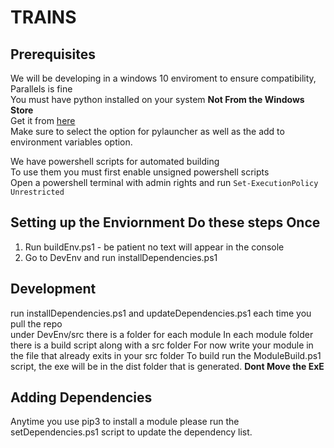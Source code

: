 # TRAINS

## Prerequisites 

We will be developing in a windows 10 enviroment to ensure compatibility, Parallels is fine  
You must have python installed on your system **Not From the Windows Store**  
Get it from [here](https://www.python.org/downloads/)  
Make sure to select the option for pylauncher as well as the add to environment variables option. 

We have powershell scripts for automated building  
To use them you must first enable unsigned powershell scripts  
Open a powershell terminal with admin rights and run `Set-ExecutionPolicy Unrestricted`


## Setting up the Enviornment  **Do these steps Once**
1. Run buildEnv.ps1 - be patient no text will appear in the console
2. Go to DevEnv and run installDependencies.ps1


## Development 
run installDependencies.ps1 and updateDependencies.ps1 each time you pull the repo  
under DevEnv/src there is a folder for each module 
In each module folder there is a build script along with a src folder
For now write your module in the file that already exits in your src folder
To build run the ModuleBuild.ps1 script, the exe will be in the dist folder that is generated. **Dont Move the ExE**

## Adding Dependencies 
Anytime you use pip3 to install a module  please run the setDependencies.ps1 script to update the dependency list. 




